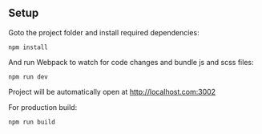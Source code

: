 ## Setup

Goto the project folder and install required dependencies:

```
npm install

```
And run Webpack to watch for code changes and bundle js and scss files:

```
npm run dev

```
Project will be automatically open at http://localhost.com:3002

For production build:

```
npm run build
```